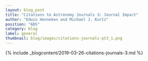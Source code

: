 ```yaml
---
layout: blog_post
title: "Citations to Astronomy Journals 3: Journal Impact"
author: "Edwin Henneken and Michael J. Kurtz"
position: "ADS"
category: blog
label: general
thumbnail: blog/images/citations-journals-pt3_1.png
---
```


{% include _blogcontent/2019-03-26-citations-journals-3.md %}